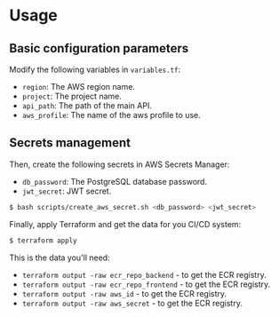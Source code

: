 # Usage

## Basic configuration parameters

Modify the following variables in `variables.tf`:

* `region`: The AWS region name.
* `project`: The project name.
* `api_path`: The path of the main API.
* `aws_profile`: The name of the aws profile to use.

## Secrets management

Then, create the following secrets in AWS Secrets Manager:

* `db_password`: The PostgreSQL database password.
* `jwt_secret`: JWT secret.

```bash
$ bash scripts/create_aws_secret.sh <db_password> <jwt_secret>
```

Finally, apply Terraform and get the data for you CI/CD system:

```bash
$ terraform apply
```

This is the data you'll need:

* `terraform output -raw ecr_repo_backend` - to get the ECR registry.
* `terraform output -raw ecr_repo_frontend` - to get the ECR registry.
* `terraform output -raw aws_id` - to get the ECR registry.
* `terraform output -raw aws_secret` - to get the ECR registry.
